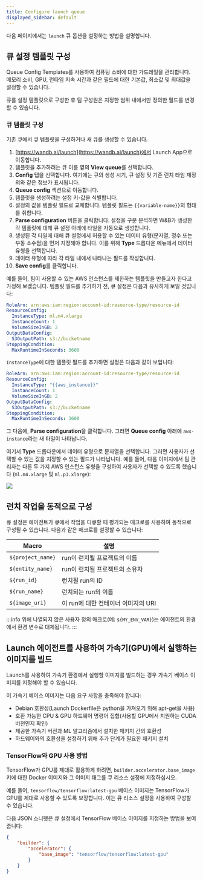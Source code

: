 ```yaml
---
title: Configure launch queue
displayed_sidebar: default
---
```


다음 페이지에서는 `launch` 큐 옵션을 설정하는 방법을 설명합니다.

## 큐 설정 템플릿 구성
Queue Config Templates를 사용하여 컴퓨팅 소비에 대한 가드레일을 관리합니다. 메모리 소비, GPU, 런타임 지속 시간과 같은 필드에 대한 기본값, 최소값 및 최대값을 설정할 수 있습니다.

큐를 설정 템플릿으로 구성한 후 팀 구성원은 지정한 범위 내에서만 정의한 필드를 변경할 수 있습니다.

### 큐 템플릿 구성
기존 큐에서 큐 템플릿을 구성하거나 새 큐를 생성할 수 있습니다.

1. [https://wandb.ai/launch](https://wandb.ai/launch)에서 Launch App으로 이동합니다.
2. 템플릿을 추가하려는 큐 이름 옆의 **View queue**를 선택합니다.
3. **Config** 탭을 선택합니다. 여기에는 큐의 생성 시기, 큐 설정 및 기존 런치 타임 재정의와 같은 정보가 표시됩니다.
4. **Queue config** 섹션으로 이동합니다.
5. 템플릿을 생성하려는 설정 키-값을 식별합니다.
6. 설정의 값을 템플릿 필드로 교체합니다. 템플릿 필드는 `{{variable-name}}`의 형태를 취합니다.
7. **Parse configuration** 버튼을 클릭합니다. 설정을 구문 분석하면 W&B가 생성한 각 템플릿에 대해 큐 설정 아래에 타일을 자동으로 생성합니다.
8. 생성된 각 타일에 대해 큐 설정에서 허용할 수 있는 데이터 유형(문자열, 정수 또는 부동 소수점)을 먼저 지정해야 합니다. 이를 위해 **Type** 드롭다운 메뉴에서 데이터 유형을 선택합니다.
9. 데이터 유형에 따라 각 타일 내에서 나타나는 필드를 작성합니다.
10. **Save config**를 클릭합니다.

예를 들어, 팀이 사용할 수 있는 AWS 인스턴스를 제한하는 템플릿을 만들고자 한다고 가정해 보겠습니다. 템플릿 필드를 추가하기 전, 큐 설정은 다음과 유사하게 보일 것입니다:

```yaml title="launch config"
RoleArn: arn:aws:iam:region:account-id:resource-type/resource-id
ResourceConfig:
  InstanceType: ml.m4.xlarge
  InstanceCount: 1
  VolumeSizeInGB: 2
OutputDataConfig:
  S3OutputPath: s3://bucketname
StoppingCondition:
  MaxRuntimeInSeconds: 3600
```

`InstanceType`에 대한 템플릿 필드를 추가하면 설정은 다음과 같이 보입니다:

```yaml title="launch config"
RoleArn: arn:aws:iam:region:account-id:resource-type/resource-id
ResourceConfig:
  InstanceType: "{{aws_instance}}"
  InstanceCount: 1
  VolumeSizeInGB: 2
OutputDataConfig:
  S3OutputPath: s3://bucketname
StoppingCondition:
  MaxRuntimeInSeconds: 3600
```

그 다음에, **Parse configuration**을 클릭합니다. 그러면 **Queue config** 아래에 `aws-instance`라는 새 타일이 나타납니다.

여기서 **Type** 드롭다운에서 데이터 유형으로 문자열을 선택합니다. 그러면 사용자가 선택할 수 있는 값을 지정할 수 있는 필드가 나타납니다. 예를 들어, 다음 이미지에서 팀 관리자는 다른 두 가지 AWS 인스턴스 유형을 구성하여 사용자가 선택할 수 있도록 했습니다 (`ml.m4.xlarge` 및 `ml.p3.xlarge`):

![](/images/launch/aws_template_example.png)

## 런치 작업을 동적으로 구성
큐 설정은 에이전트가 큐에서 작업을 디큐할 때 평가되는 매크로를 사용하여 동적으로 구성될 수 있습니다. 다음과 같은 매크로를 설정할 수 있습니다:

| Macro             | 설명                                                   |
|-------------------|-------------------------------------------------------|
| `${project_name}` | run이 런치될 프로젝트의 이름                            |
| `${entity_name}`  | run이 런치될 프로젝트의 소유자                         |
| `${run_id}`       | 런치될 run의 ID                                       |
| `${run_name}`     | 런치되는 run의 이름                                    |
| `${image_uri}`    | 이 run에 대한 컨테이너 이미지의 URI                   |

:::info
위에 나열되지 않은 사용자 정의 매크로(예: `${MY_ENV_VAR}`)는 에이전트의 환경에서 환경 변수로 대체됩니다.
:::

## Launch 에이전트를 사용하여 가속기(GPU)에서 실행하는 이미지를 빌드
Launch를 사용하여 가속기 환경에서 실행할 이미지를 빌드하는 경우 가속기 베이스 이미지를 지정해야 할 수 있습니다.

이 가속기 베이스 이미지는 다음 요구 사항을 충족해야 합니다:

- Debian 호환성(Launch Dockerfile은 python을 가져오기 위해 apt-get을 사용)
- 호환 가능한 CPU & GPU 하드웨어 명령어 집합(사용할 GPU에서 지원하는 CUDA 버전인지 확인)
- 제공한 가속기 버전과 ML 알고리즘에서 설치한 패키지 간의 호환성
- 하드웨어와의 호환성을 설정하기 위해 추가 단계가 필요한 패키지 설치

### TensorFlow와 GPU 사용 방법

TensorFlow가 GPU를 제대로 활용하게 하려면, `builder.accelerator.base_image` 키에 대한 Docker 이미지와 그 이미지 태그를 큐 리소스 설정에 지정하십시오.

예를 들어, `tensorflow/tensorflow:latest-gpu` 베이스 이미지는 TensorFlow가 GPU를 제대로 사용할 수 있도록 보장합니다. 이는 큐 리소스 설정을 사용하여 구성할 수 있습니다.

다음 JSON 스니펫은 큐 설정에서 TensorFlow 베이스 이미지를 지정하는 방법을 보여줍니다:

```json title="Queue config"
{
    "builder": {
        "accelerator": {
            "base_image": "tensorflow/tensorflow:latest-gpu"
        }
    }
}
```